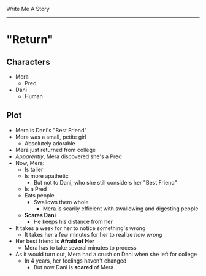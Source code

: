 Write Me A Story
****************
"Return"
========

Characters
----------
- Mera
	- Pred
- Dani
	- Human

Plot
----
- Mera is Dani's "Best Friend"
- Mera was a small, petite girl
	- Absolutely adorable
- Mera just returned from college
- _Apparently_, Mera discovered she's a Pred
- Now, Mera:
	- Is taller
	- Is more apathetic
		- But not to Dani, who she still considers her "Best Friend"
	- Is a Pred
	- Eats people
		- Swallows them whole
			- Mera is scarily efficient with swallowing and digesting people
	- __Scares Dani__
		- He keeps his distance from her
- It takes a week for her to notice something's wrong
	- It takes her a few minutes for her to realize _how wrong_
- Her best friend is __Afraid of Her__
	- Mera has to take several minutes to process
- As it would turn out, Mera had a crush on Dani when she left for college
	- In 4 years, her feelings haven't changed
		- But now Dani is __scared__ of Mera